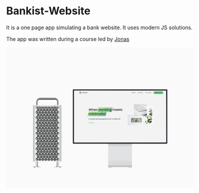 # Bankist-Website
It is a one page app simulating a bank website. It uses modern JS solutions.

The app was written during a course led by [Jonas](https://codingheroes.io)

![alt text](https://github.com/pokrywa1/Bankist-Website/blob/main/preview.png)
